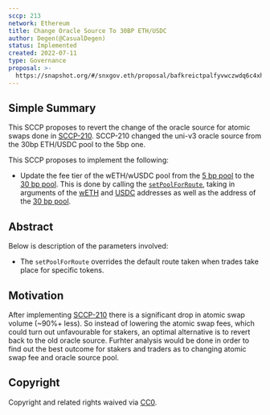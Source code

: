 ```yaml
---
sccp: 213
network: Ethereum
title: Change Oracle Source To 30BP ETH/USDC
author: Degen(@CasualDegen)
status: Implemented
created: 2022-07-11
type: Governance
proposal: >-
  https://snapshot.org/#/snxgov.eth/proposal/bafkreictpalfyvwczwdq6c4xhlw3px4gebseulqh2ucfd6eewcfk4p2ikq
---
```


## Simple Summary

This SCCP proposes to revert the change of the oracle source for atomic swaps done in [SCCP-210](https://sips.synthetix.io/sccp/sccp-210/).
SCCP-210 changed the uni-v3 oracle source from the 30bp ETH/USDC pool to the 5bp one.

This SCCP proposes to implement the following:
- Update the fee tier of the wETH/wUSDC pool from the [5 bp pool](https://etherscan.io/address/0x88e6A0c2dDD26FEEb64F039a2c41296FcB3f5640) to the [30 bp pool](https://etherscan.io/address/0x8ad599c3A0ff1De082011EFDDc58f1908eb6e6D8). This is done by calling the [`setPoolForRoute`](https://etherscan.io/address/0xf120f029ac143633d1942e48ae2dfa2036c5786c#writeContract), taking in arguments of the [wETH](https://etherscan.io/token/0xc02aaa39b223fe8d0a0e5c4f27ead9083c756cc2) and [USDC](https://etherscan.io/token/0xa0b86991c6218b36c1d19d4a2e9eb0ce3606eb48) addresses as well as the address of the [30 bp pool](https://etherscan.io/address/0x8ad599c3a0ff1de082011efddc58f1908eb6e6d8).

## Abstract

Below is description of the parameters involved:
- The `setPoolForRoute` overrides the default route taken when trades take place for specific tokens.

## Motivation

After implementing [SCCP-210](https://sips.synthetix.io/sccp/sccp-210/) there is a significant drop in atomic swap volume (~90%+ less).
So instead of lowering the atomic swap fees, which could turn out unfavourable for stakers, an optimal alternative is to revert back to the old oracle source.
Furhter analysis would be done in order to find out the best outcome for stakers and traders as to changing atomic swap fee and oracle source pool.

## Copyright

Copyright and related rights waived via [CC0](https://creativecommons.org/publicdomain/zero/1.0/).